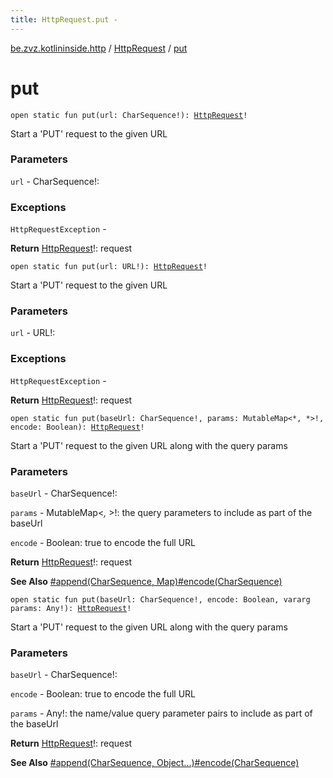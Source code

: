 ```yaml
---
title: HttpRequest.put - 
---
```


[be.zvz.kotlininside.http](../index.html) / [HttpRequest](index.html) / [put](./put.html)

# put

`open static fun put(url: CharSequence!): `[`HttpRequest`](index.html)`!`

Start a 'PUT' request to the given URL

### Parameters

`url` - CharSequence!:

### Exceptions

`HttpRequestException` -

**Return**
[HttpRequest](index.html)!: request

`open static fun put(url: URL!): `[`HttpRequest`](index.html)`!`

Start a 'PUT' request to the given URL

### Parameters

`url` - URL!:

### Exceptions

`HttpRequestException` -

**Return**
[HttpRequest](index.html)!: request

`open static fun put(baseUrl: CharSequence!, params: MutableMap<*, *>!, encode: Boolean): `[`HttpRequest`](index.html)`!`

Start a 'PUT' request to the given URL along with the query params

### Parameters

`baseUrl` - CharSequence!:

`params` - MutableMap&lt;*,&nbsp;*&gt;!: the query parameters to include as part of the baseUrl

`encode` - Boolean: true to encode the full URL

**Return**
[HttpRequest](index.html)!: request

**See Also**
[#append(CharSequence, Map)](append.html)[#encode(CharSequence)](encode.html)

`open static fun put(baseUrl: CharSequence!, encode: Boolean, vararg params: Any!): `[`HttpRequest`](index.html)`!`

Start a 'PUT' request to the given URL along with the query params

### Parameters

`baseUrl` - CharSequence!:

`encode` - Boolean: true to encode the full URL

`params` - Any!: the name/value query parameter pairs to include as part of the baseUrl

**Return**
[HttpRequest](index.html)!: request

**See Also**
[#append(CharSequence, Object...)](append.html)[#encode(CharSequence)](encode.html)


